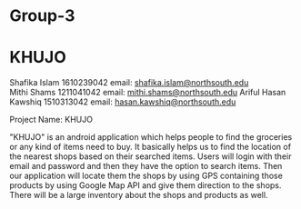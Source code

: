 # Group-3
# KHUJO

Shafika Islam 1610239042          email: shafika.islam@northsouth.edu	
Mithi Shams   1211041042          email: mithi.shams@northsouth.edu	
Ariful Hasan Kawshiq 1510313042   email: hasan.kawshiq@northsouth.edu		

Project Name: KHUJO

"KHUJO" is an android application which helps people to find the groceries or any kind of items need to buy. It basically helps us to find the location of the nearest shops based on their searched items. Users will login with their email and password and then they have the option to search items. Then our application will locate them the shops by using GPS containing those products by using Google Map API and give them direction to the shops. There will be a large inventory about the shops and products as well.
